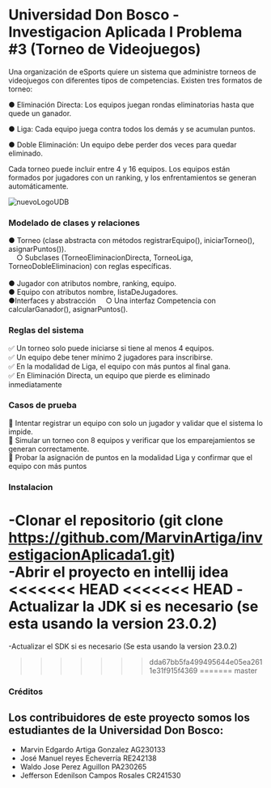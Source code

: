 # Universidad Don Bosco - Investigacion Aplicada I Problema #3 (Torneo de Videojuegos)
<p>Una organización de eSports quiere un sistema que administre torneos de videojuegos con diferentes tipos de
competencias. Existen tres formatos de torneo:

● Eliminación Directa: Los equipos juegan rondas eliminatorias hasta que quede un ganador.

● Liga: Cada equipo juega contra todos los demás y se acumulan puntos.

● Doble Eliminación: Un equipo debe perder dos veces para quedar eliminado.

Cada torneo puede incluir entre 4 y 16 equipos. Los equipos están formados por jugadores con un ranking, y los
enfrentamientos se generan automáticamente.



![nuevoLogoUDB](https://github.com/user-attachments/assets/5e9d7527-1fe7-4fc8-b784-ff3d28306059)


### Modelado de clases y relaciones

● Torneo (clase abstracta con métodos registrarEquipo(), iniciarTorneo(), asignarPuntos()). <br>
 &nbsp; &nbsp; ○ Subclases (TorneoEliminacionDirecta, TorneoLiga, TorneoDobleEliminacion) con reglas
específicas. <br> <br>
● Jugador con atributos nombre, ranking, equipo. <br>
● Equipo con atributos nombre, listaDeJugadores. <br>
●Interfaces y abstracción
 &nbsp; &nbsp; ○ Una interfaz Competencia con calcularGanador(), asignarPuntos().

### Reglas del sistema
✅ Un torneo solo puede iniciarse si tiene al menos 4 equipos.<br>
✅ Un equipo debe tener mínimo 2 jugadores para inscribirse.<br>
✅ En la modalidad de Liga, el equipo con más puntos al final gana. <br>
✅ En Eliminación Directa, un equipo que pierde es eliminado inmediatamente <br>

### Casos de prueba
🔹 Intentar registrar un equipo con solo un jugador y validar que el sistema lo impide. <br>
🔹 Simular un torneo con 8 equipos y verificar que los emparejamientos se generan correctamente. <br>
🔹 Probar la asignación de puntos en la modalidad Liga y confirmar que el equipo con más puntos

### Instalacion 
  -Clonar el repositorio (git clone  https://github.com/MarvinArtiga/investigacionAplicada1.git) <br>
  -Abrir el proyecto en intellij idea <br>
<<<<<<< HEAD
<<<<<<< HEAD
  -Actualizar la JDK si es necesario (se esta usando la version 23.0.2) 
=======
  -Actualizar el SDK si es necesario (Se esta usando la version 23.0.2)
>>>>>>> dda67bb5fa499495644e05ea2611e31f915f4369
=======
>>>>>>> master


### Créditos
## Los contribuidores de este proyecto somos los estudiantes de la Universidad Don Bosco:
* Marvin Edgardo Artiga Gonzalez AG230133
* José Manuel reyes Echeverría RE242138
* Waldo Jose Perez Aguillon PA230265
* Jefferson Edenilson Campos Rosales CR241530








